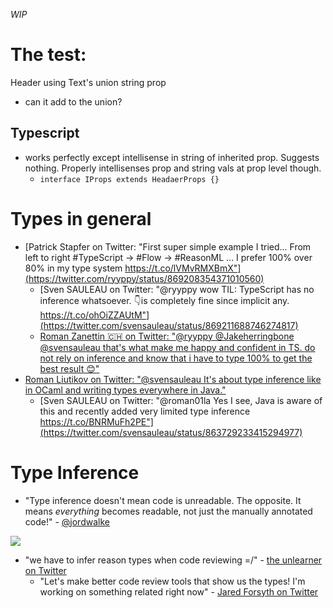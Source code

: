 _WIP_

# The test:
Header using Text's union string prop
- can it add to the union?

## Typescript
- works perfectly except intellisense in string of inherited prop. Suggests nothing. Properly intellisenses prop and string vals at prop level though.
  - `interface IProps extends HeadaerProps {}`

# Types in general
- [Patrick Stapfer on Twitter: "First super simple example I tried... From left to right #TypeScript -> #Flow -> #ReasonML ... I prefer 100% over 80% in my type system https://t.co/lVMvRMXBmX"](https://twitter.com/ryyppy/status/869208354371010560)
  - [Sven SAULEAU on Twitter: "@ryyppy wow TIL: TypeScript has no inference whatsoever. 👇is completely fine since implicit any. https://t.co/ohOiZZAUtM"](https://twitter.com/svensauleau/status/869211688746274817)
  - [Roman Zanettin 🇨🇭 on Twitter: "@ryyppy @Jakeherringbone @svensauleau that's what make me happy and confident in TS. do not rely on inference and know that i have to type 100% to get the best result 😊"](https://twitter.com/roman_zanettin/status/869279235621494784)
- [Roman Liutikov on Twitter: "@svensauleau It's about type inference like in OCaml and writing types everywhere in Java."](https://twitter.com/roman01la/status/863727468276047873)
  - [Sven SAULEAU on Twitter: "@roman01la Yes I see, Java is aware of this and recently added very limited type inference https://t.co/BNRMuFh2PE"](https://twitter.com/svensauleau/status/863729233415294977)

# Type Inference
- "Type inference doesn't mean code is unreadable. The opposite. It means *everything* becomes readable, not just the manually annotated code!" - [@jordwalke](https://twitter.com/jordwalke/status/874525331171848192)

![](https://pbs.twimg.com/media/DCLviWFUMAAciZV.jpg)

- "we have to infer reason types when code reviewing =/" - [the unlearner on Twitter](https://twitter.com/meoyawn/status/881148463907561472)
  -  "Let's make better code review tools that show us the types! I'm working on something related right now" - [Jared Forsyth on Twitter](https://twitter.com/jaredforsyth/status/881149609728454656)